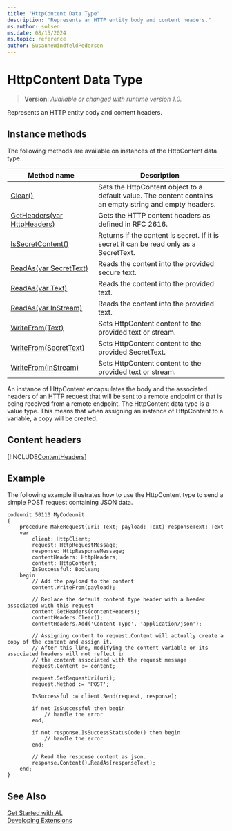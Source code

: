 ```yaml
---
title: "HttpContent Data Type"
description: "Represents an HTTP entity body and content headers."
ms.author: solsen
ms.date: 08/15/2024
ms.topic: reference
author: SusanneWindfeldPedersen
---
```

[//]: # (START>DO_NOT_EDIT)
[//]: # (IMPORTANT:Do not edit any of the content between here and the END>DO_NOT_EDIT.)
[//]: # (Any modifications should be made in the .xml files in the ModernDev repo.)
# HttpContent Data Type
> **Version**: _Available or changed with runtime version 1.0._

Represents an HTTP entity body and content headers.



## Instance methods
The following methods are available on instances of the HttpContent data type.

|Method name|Description|
|-----------|-----------|
|[Clear()](httpcontent-clear-method.md)|Sets the HttpContent object to a default value. The content contains an empty string and empty headers.|
|[GetHeaders(var HttpHeaders)](httpcontent-getheaders-method.md)|Gets the HTTP content headers as defined in RFC 2616.|
|[IsSecretContent()](httpcontent-issecretcontent-method.md)|Returns if the content is secret. If it is secret it can be read only as a SecretText.|
|[ReadAs(var SecretText)](httpcontent-readas-secrettext-method.md)|Reads the content into the provided secure text.|
|[ReadAs(var Text)](httpcontent-readas-text-method.md)|Reads the content into the provided text.|
|[ReadAs(var InStream)](httpcontent-readas-instream-method.md)|Reads the content into the provided text.|
|[WriteFrom(Text)](httpcontent-writefrom-text-method.md)|Sets HttpContent content to the provided text or stream.|
|[WriteFrom(SecretText)](httpcontent-writefrom-secrettext-method.md)|Sets HttpContent content to the provided SecretText.|
|[WriteFrom(InStream)](httpcontent-writefrom-instream-method.md)|Sets HttpContent content to the provided text or stream.|

[//]: # (IMPORTANT: END>DO_NOT_EDIT)

An instance of HttpContent encapsulates the body and the associated headers of an HTTP request that will be sent to a remote endpoint or that is being received from a remote endpoint.
The HttpContent data type is a value type. This means that when assigning an instance of HttpContent to a variable, a copy will be created. 

## Content headers

[!INCLUDE[ContentHeaders](../../../includes/include-http-contentheaders.md )]


## Example
The following example illustrates how to use the HttpContent type to send a simple POST request containing JSON data.

```al
codeunit 50110 MyCodeunit
{
    procedure MakeRequest(uri: Text; payload: Text) responseText: Text
    var
        client: HttpClient;
        request: HttpRequestMessage;
        response: HttpResponseMessage;
        contentHeaders: HttpHeaders;
        content: HttpContent;
        IsSuccessful: Boolean;
    begin
        // Add the payload to the content
        content.WriteFrom(payload);

        // Replace the default content type header with a header associated with this request
        content.GetHeaders(contentHeaders);
        contentHeaders.Clear();
        contentHeaders.Add('Content-Type', 'application/json');

        // Assigning content to request.Content will actually create a copy of the content and assign it.
        // After this line, modifying the content variable or its associated headers will not reflect in 
        // the content associated with the request message
        request.Content := content;

        request.SetRequestUri(uri);
        request.Method := 'POST';

        IsSuccessful := client.Send(request, response);

        if not IsSuccessful then begin
            // handle the error
        end;

        if not response.IsSuccessStatusCode() then begin
            // handle the error
        end;

        // Read the response content as json.
        response.Content().ReadAs(responseText);
    end;
}
```

## See Also
[Get Started with AL](../../devenv-get-started.md)  
[Developing Extensions](../../devenv-dev-overview.md)  